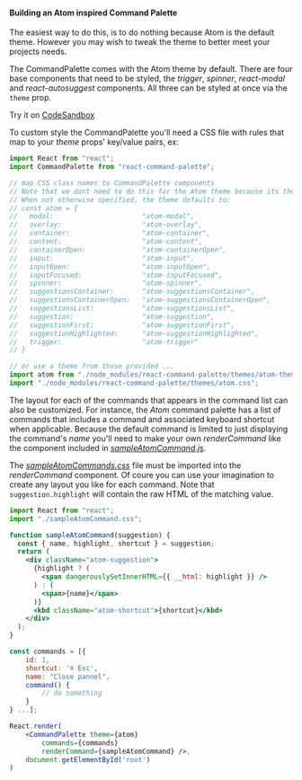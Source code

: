 #### Building an Atom inspired Command Palette

The easiest way to do this, is to do nothing because Atom is the default theme. However you may wish to tweak the theme to better meet your projects needs.

The CommandPalette comes with the Atom theme by default. There are four base components that need to be styled, the _trigger_, _spinner_, _react-modal_ and _react-autosuggest_ components. All three can be styled at once via the `theme` prop.

Try it on [CodeSandbox](https://codesandbox.io/s/hfqjn)

To custom style the CommandPalette you'll need a CSS file with rules that map to your _theme_ props' key/value pairs, ex:

```js
import React from "react";
import CommandPalette from "react-command-palette";

// map CSS class names to CommandPalette components
// Note that we dont need to do this for the Atom theme because its the default
// When not otherwise specified, the theme defaults to:
// const atom = {
//   modal:                      "atom-modal",
//   overlay:                    "atom-overlay",
//   container:                  "atom-container",
//   content:                    "atom-content",
//   containerOpen:              "atom-containerOpen",
//   input:                      "atom-input",
//   inputOpen:                  "atom-inputOpen",
//   inputFocused:               "atom-inputFocused",
//   spinner:                    "atom-spinner",
//   suggestionsContainer:       "atom-suggestionsContainer",
//   suggestionsContainerOpen:   "atom-suggestionsContainerOpen",
//   suggestionsList:            "atom-suggestionsList",
//   suggestion:                 "atom-suggestion",
//   suggestionFirst:            "atom-suggestionFirst",
//   suggestionHighlighted:      "atom-suggestionHighlighted",
//   trigger:                    "atom-trigger"
// }

// or use a theme from those provided ...
import atom from "./node_modules/react-command-palette/themes/atom-theme";
import "./node_modules/react-command-palette/themes/atom.css";
```

The layout for each of the commands that appears in the command list can also be customized. For instance, the _Atom_ command palette has a list of commands that  includes a command and associated keyboard shortcut when applicable. Because the default command is limited to just displaying the command's _name_ you'll need to make your own _renderCommand_ like the component included in [_sampleAtomCommand.js_](../examples/sampleAtomCommand.js). 

The [_sampleAtomCommands.css_](../examples/sampleAtomCommand.css) file must be imported into the _renderCommand_ component. Of coure you can use your imagination to create any layout you like for each command. Note that `suggestion.highlight` will contain the raw HTML of the matching value.

```jsx
import React from "react";
import "./sampleAtomCommand.css";

function sampleAtomCommand(suggestion) {
  const { name, highlight, shortcut } = suggestion;
  return (
    <div className="atom-suggestion">
      {highlight ? (
        <span dangerouslySetInnerHTML={{ __html: highlight }} />
      ) : (
        <span>{name}</span>
      )}
      <kbd className="atom-shortcut">{shortcut}</kbd>
    </div>
  );
}

const commands = [{
    id: 1,
    shortcut: '⌘ Esc',
    name: "Close pannel",
    command() {
        // do something
    }
} ...];

React.render(
    <CommandPalette theme={atom} 
        commands={commands} 
        renderCommand={sampleAtomCommand} />, 
    document.getElementById('root')
)
```

